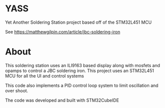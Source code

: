 # YASS
Yet Another Soldering Station project based off of the STM32L451 MCU

See https://matthewgilpin.com/article/jbc-soldering-iron

# About
This soldering station uses an ILI9163 based display along with mosfets and opamps to control a JBC soldering iron. This project uses an STM32L451 MCU for all the UI and control systems

This code also implements a PID control loop system to limit oscillation and over shoot.

The code was developed and built with STM32CubeIDE
